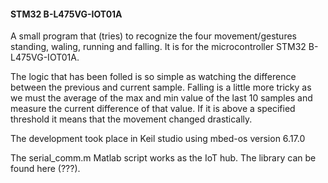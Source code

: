 #### STM32 B-L475VG-IOT01A

A small program that (tries) to recognize the four movement/gestures standing, waling, running and falling.
It is for the microcontroller STM32 B-L475VG-IOT01A.

The logic that has been folled is so simple as watching the difference between the previous and current sample.
Falling is a little more tricky as we must the average of the max and min value of the last 10 samples and measure
the current difference of that value. If it is above a specified threshold it means that the movement changed drastically.

The development took place in Keil studio using mbed-os version 6.17.0

The serial_comm.m Matlab script works as the IoT hub. The library can be found here (???).